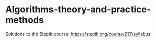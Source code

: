 # Algorithms-theory-and-practice-methods
Solutions to the Stepik course:
https://stepik.org/course/217/syllabus
